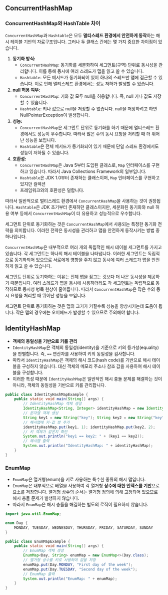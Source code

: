 ## ConcurrentHashMap

### ConcurrentHashMap와 HashTable 차이
`ConcurrentHashMap`과 `Hashtable`은 모두 **멀티스레드 환경에서 안전하게 동작**하는 해시 테이블 기반의 자료구조입니다. 그러나 두 클래스 간에는 몇 가지 중요한 차이점이 있습니다.

1. **동기화 방식:**
    - `ConcurrentHashMap`: 동기화를 세분화하여 세그먼트(구역) 단위로 동시성을 관리합니다. 이를 통해 동시에 여러 스레드가 맵을 읽고 쓸 수 있습니다.
    - `Hashtable`: 모든 메서드가 동기화되어 있어 하나의 스레드만 맵에 접근할 수 있습니다. 이로 인해 멀티스레드 환경에서는 성능 저하가 발생할 수 있습니다.
2. **null 허용 여부:**
    - `ConcurrentHashMap`: 키와 값 모두 null을 허용합니다. 즉, null 키나 값도 저장할 수 있습니다.
    - `Hashtable`: 키나 값으로 null을 저장할 수 없습니다. null을 저장하려고 하면 NullPointerException이 발생합니다.
3. **성능:**
    - `ConcurrentHashMap`은 세그먼트 단위로 동기화를 하기 때문에 멀티스레드 환경에서도 성능이 우수합니다. 따라서 많은 수의 동시 요청을 처리할 때 더 뛰어난 성능을 보입니다.
    - `Hashtable`은 전체 메서드가 동기화되어 있기 때문에 단일 스레드 환경에서도 성능이 저하될 수 있습니다.
4. **호환성:**
    - `ConcurrentHashMap`은 Java 5부터 도입된 클래스로, `Map` 인터페이스를 구현하고 있습니다. 따라서 Java Collections Framework의 일부입니다.
    - `Hashtable`은 JDK 1.0부터 존재하는 클래스이며, `Map` 인터페이스를 구현하고 있지만 컬렉션
    - 프레임워크와의 호환성은 덜합니다.

따라서 일반적으로 멀티스레드 환경에서 `ConcurrentHashMap`을 사용하는 것이 권장됩니다. `Hashtable`은 JDK 초기부터 존재하던 클래스이지만, 세분화된 동기화와 null 허용 여부 등에서 `ConcurrentHashMap`이 더 유용하고 성능적으로 우수합니다.

세그먼트 단위로 동기화하는 것은 `ConcurrentHashMap`에서 사용되는 특정한 동기화 전략을 의미합니다. 이러한 전략은 동시성을 관리하고 맵을 안전하게 동작시키는 방법 중 하나입니다.

`ConcurrentHashMap`은 내부적으로 여러 개의 독립적인 해시 테이블 세그먼트를 가지고 있습니다. 각 세그먼트는 하나의 해시 테이블을 나타냅니다. 이러한 세그먼트는 독립적으로 동기화되어 있으므로 서로에게 영향을 주지 않고 동시에 여러 스레드가 맵을 안전하게 읽고 쓸 수 있습니다.

세그먼트 단위로 동기화하는 이유는 전체 맵을 잠그는 것보다 더 나은 동시성을 제공하기 때문입니다. 여러 스레드가 맵을 동시에 사용하더라도 각 세그먼트는 독립적으로 동작하므로 동시성 병목 현상이 줄어듭니다. 따라서 `ConcurrentHashMap`은 많은 수의 동시 요청을 처리할 때 뛰어난 성능을 보입니다.

세그먼트 단위로 동기화하는 것은 맵의 크기가 커질수록 성능을 향상시키는데 도움이 됩니다. 작은 맵의 경우에는 오버헤드가 발생할 수 있으므로 주의해야 합니다.


## IdentityHashMap
- **객체의 동일성을 기반으로 키를 관리**
- `IdentityHashMap`은 객체의 동일성(identity)을 기준으로 키의 등가성(equality)을 판별합니다. 즉, `==` 연산자를 사용하여 키의 동일성을 검사합니다.
- 따라서 `IdentityHashMap`은 객체의 해시 코드(hash code)를 기반으로 해시 테이블을 구성하지 않습니다. 대신 객체의 메모리 주소나 참조 값을 사용하여 해시 테이블을 구성합니다.
- 이러한 특성 때문에 `IdentityHashMap`은 일반적인 해시 충돌 문제를 해결하는 것이 아니라, 객체의 동일성을 기반으로 키를 관리합니다.
```java
public class IdentityHashMapExample { 
	public static void main(String[] args) { 
		// IdentityHashMap 객체 생성 
		IdentityHashMap<String, Integer> identityHashMap = new IdentityHashMap<>(); 
		// 문자열 객체 생성 
		String key1 = new String("key"); String key2 = new String("key"); 
		// 해시맵에 키-값 쌍 추가 
		identityHashMap.put(key1, 1); identityHashMap.put(key2, 2); 
		// 키 객체가 같은지 확인 
		System.out.println("key1 == key2: " + (key1 == key2)); 
		// 해시맵 출력 
		System.out.println("IdentityHashMap: " + identityHashMap); 
	} 
}
```


### EnumMap
- `EnumMap`은 열거형(enum)을 키로 사용하는 특수한 종류의 해시 맵입니다.
- `EnumMap`은 내부적으로 배열을 사용하여 각 열거형 **상수에 대한 인덱스를 기반**으로 요소를 저장합니다. 열거형 상수의 순서는 열거형 정의에 의해 고정되어 있으므로 해시 충돌 문제가 발생하지 않습니다.
- 따라서 `EnumMap`은 해시 충돌을 해결하는 별도의 로직이 필요하지 않습니다.
```java
import java.util.EnumMap; 

enum Day { 
	MONDAY, TUESDAY, WEDNESDAY, THURSDAY, FRIDAY, SATURDAY, SUNDAY 
} 

public class EnumMapExample { 
	public static void main(String[] args) { 
		// EnumMap 객체 생성 
		EnumMap<Day, String> enumMap = new EnumMap<>(Day.class); 
		// 열거형 상수를 키로 사용하여 값을 저장 
		enumMap.put(Day.MONDAY, "First day of the week"); 
		enumMap.put(Day.TUESDAY, "Second day of the week"); 
		// EnumMap 출력 
		System.out.println("EnumMap: " + enumMap); 
	} 
}
```